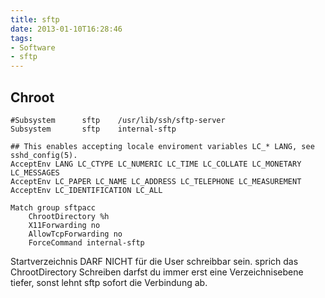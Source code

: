 ```yaml
---
title: sftp
date: 2013-01-10T16:28:46
tags:
- Software
- sftp
---
```


## Chroot

```
#Subsystem      sftp    /usr/lib/ssh/sftp-server
Subsystem       sftp    internal-sftp

## This enables accepting locale enviroment variables LC_* LANG, see sshd_config(5).
AcceptEnv LANG LC_CTYPE LC_NUMERIC LC_TIME LC_COLLATE LC_MONETARY LC_MESSAGES
AcceptEnv LC_PAPER LC_NAME LC_ADDRESS LC_TELEPHONE LC_MEASUREMENT
AcceptEnv LC_IDENTIFICATION LC_ALL

Match group sftpacc
    ChrootDirectory %h
    X11Forwarding no
    AllowTcpForwarding no
    ForceCommand internal-sftp
```

Startverzeichnis DARF NICHT für die User schreibbar sein. sprich das
ChrootDirectory Schreiben darfst du immer erst eine Verzeichnisebene
tiefer, sonst lehnt sftp sofort die Verbindung ab.